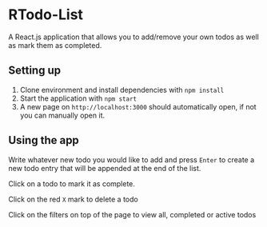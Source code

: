 # RTodo-List

A React.js application that allows you to add/remove your own todos as well as mark them as completed. 

## Setting up 

1. Clone environment and install dependencies with `npm install`
2. Start the application with `npm start`
3. A new page on `http://localhost:3000` should automatically open, if not you can manually open it.

## Using the app

Write whatever new todo you would like to add and press `Enter` to create a new todo entry that will be appended at the end of the list.

Click on a todo to mark it as complete.

Click on the red `X` mark to delete a todo

Click on the filters on top of the page to view all, completed or active todos
